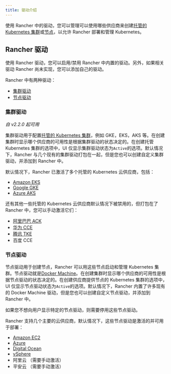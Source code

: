 ```yaml
---
title: 驱动介绍
---
```


使用 Rancher 中的驱动，您可以管理可以使用哪些供应商来创建[托管的 Kubernetes 集群](/docs/cluster-provisioning/hosted-kubernetes-clusters/_index)或[节点](/docs/cluster-provisioning/rke-clusters/node-pools/_index)，以允许 Rancher 部署和管理 Kubernetes。

## Rancher 驱动

使用 Rancher 驱动，您可以启用/禁用 Rancher 中内置的驱动。另外，如果相关驱动 Rancher 尚未实现，您可以添加自己的驱动。

Rancher 中有两种驱动：

- [集群驱动](#集群驱动)
- [节点驱动](#节点驱动)

### 集群驱动

_自 v2.2.0 起可用_

集群驱动用于配置[托管的 Kubernetes 集群](/docs/cluster-provisioning/hosted-kubernetes-clusters/_index)，例如 GKE，EKS，AKS 等。在创建集群时显示哪个供应商的可用性是根据集群驱动的状态决定的。在创建托管 Kubernetes 集群的选项中，UI 仅显示集群驱动状态为`Active`的选项。默认情况下，Rancher 与几个现有的集群驱动打包在一起，但是您也可以创建自定义集群驱动，并添加到 Rancher 中。

默认情况下，Rancher 已激活了多个托管的 Kubernetes 云供应商，包括：

- [Amazon EKS](/docs/cluster-provisioning/hosted-kubernetes-clusters/eks/_index)
- [Google GKE](/docs/cluster-provisioning/hosted-kubernetes-clusters/gke/_index)
- [Azure AKS](/docs/cluster-provisioning/hosted-kubernetes-clusters/aks/_index)

还有其他一些托管的 Kubernetes 云供应商默认情况下被禁用的，但打包在了 Rancher 中，您可以手动激活它们：

- [阿里巴巴 ACK](/docs/cluster-provisioning/hosted-kubernetes-clusters/ack/_index)
- [华为 CCE](/docs/cluster-provisioning/hosted-kubernetes-clusters/cce/_index)
- [腾讯 TKE](/docs/cluster-provisioning/hosted-kubernetes-clusters/tke/_index)
- 百度 CCE

### 节点驱动

节点驱动用于创建节点，Rancher 可以用这些节点启动和管理 Kubernetes 集群。节点驱动就是[Docker Machine](https://docs.docker.com/machine/drivers/)。在创建集群时显示哪个供应商的可用性是根据节点驱动的状态决定的。在创建供应商提供节点的 Kubernetes 集群的选项中，UI 仅显示节点驱动状态为`Active`的选项。默认情况下，Rancher 内置了许多现有的 Docker Machine 驱动，但是您也可以创建自定义节点驱动，并添加到 Rancher 中。

如果您不想向用户显示特定的节点驱动，则需要停用这些节点驱动。

Rancher 支持几个主要的云供应商，默认情况下，这些节点驱动是激活的并可用于部署：

- [Amazon EC2](/docs/cluster-provisioning/rke-clusters/node-pools/ec2/_index)
- [Azure](/docs/cluster-provisioning/rke-clusters/node-pools/azure/_index)
- [Digital Ocean](/docs/cluster-provisioning/rke-clusters/node-pools/digital-ocean/_index)
- [vSphere](/docs/cluster-provisioning/rke-clusters/node-pools/vsphere/_index)
- 阿里云 （需要手动激活）
- 平安云 （需要手动激活）
